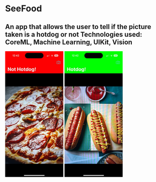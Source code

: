# SeeFood
An app that allows the user to tell if the picture taken is a hotdog or not
Technologies used: 
CoreML, Machine Learning, UIKit, Vision
-----------------------------------------------------
<p float="left">
<img src="Images/1.jpg"  width="189" height="409"> 
<img src="Images/2.jpg"  width="189" height="409"> 
</p>


